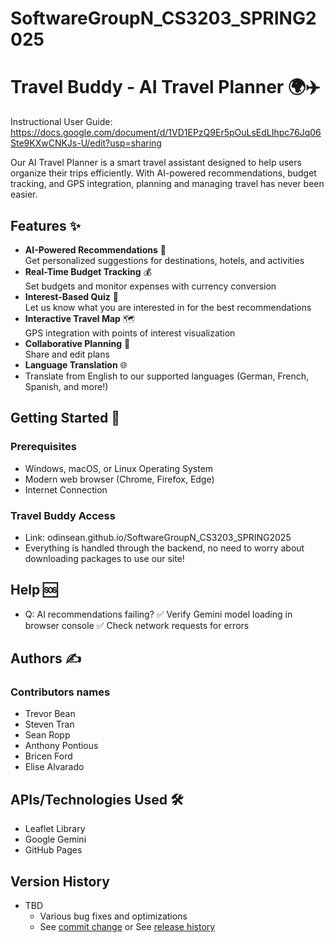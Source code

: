 # SoftwareGroupN_CS3203_SPRING2025
# Travel Buddy - AI Travel Planner 🌍✈️

Instructional User Guide: https://docs.google.com/document/d/1VD1EPzQ9Er5pOuLsEdLIhpc76Jq06Ste9KXwCNKJs-U/edit?usp=sharing

Our AI Travel Planner is a smart travel assistant designed to help users organize their trips efficiently. With AI-powered recommendations, budget tracking, and GPS integration, planning and managing travel has never been easier.

## Features ✨

- **AI-Powered Recommendations** 🤖  
  Get personalized suggestions for destinations, hotels, and activities
- **Real-Time Budget Tracking** 💰  
  Set budgets and monitor expenses with currency conversion
- **Interest-Based Quiz** 📅  
  Let us know what you are interested in for the best recommendations
- **Interactive Travel Map** 🗺️  
  GPS integration with points of interest visualization
- **Collaborative Planning** 👥  
  Share and edit plans
- **Language Translation** 🌐
- Translate from English to our supported languages (German, French, Spanish, and more!)
  

## Getting Started 🚀

### Prerequisites

- Windows, macOS, or Linux Operating System
- Modern web browser (Chrome, Firefox, Edge)
- Internet Connection

### Travel Buddy Access 

- Link: odinsean.github.io/SoftwareGroupN_CS3203_SPRING2025
- Everything is handled through the backend, no need to worry about downloading packages to use our site!

## Help 🆘

- Q: AI recommendations failing?
✅ Verify Gemini model loading in browser console
✅ Check network requests for errors

## Authors ✍️

### Contributors names 

- Trevor Bean <br />
- Steven Tran <br />
- Sean Ropp <br />
- Anthony Pontious <br />
- Bricen Ford <br />
- Elise Alvarado <br />

## APIs/Technologies Used 🛠️
                               
- Leaflet Library	             	
- Google Gemini        	            
- GitHub Pages            

## Version History

* TBD
    * Various bug fixes and optimizations
    * See [commit change]() or See [release history]()
